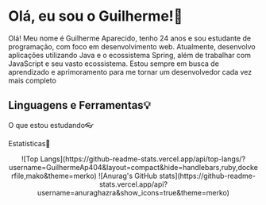 # Olá, eu sou o Guilherme!👋

Olá! Meu nome é Guilherme Aparecido, tenho 24 anos e sou estudante de programação, com foco em desenvolvimento web. Atualmente, desenvolvo aplicações utilizando Java e o ecossistema Spring, além de trabalhar com JavaScript e seu vasto ecossistema. Estou sempre em busca de aprendizado e aprimoramento para me tornar um desenvolvedor cada vez mais completo

## Linguagens e Ferramentas💡
<p align="center'>
  [![My Skills](https://skillicons.dev/icons?i=java,nodejs,spring,js,ts,react,nextjs,postgres,mysql,mongodb,idea,vscode,html,css,sass,tailwind&perline=8)](https://skillicons.dev)
</p>

## O que estou estudando👓
<p align="center'>
  [![My Skills](https://skillicons.dev/icons?i=linux,docker)](https://skillicons.dev)
</p>

## Estatísticas📶
<p align="center">
  ![Top Langs](https://github-readme-stats.vercel.app/api/top-langs/?username=GuilhermeAp404&layout=compact&hide=handlebars,ruby,dockerfile,mako&theme=merko)
  ![Anurag's GitHub stats](https://github-readme-stats.vercel.app/api?username=anuraghazra&show_icons=true&theme=merko)
</p>


